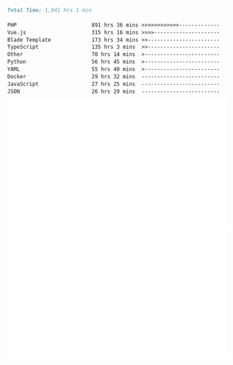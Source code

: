 <!--START_SECTION:waka-->

```markdown
Total Time: 1,841 hrs 1 min

PHP                        891 hrs 36 mins >>>>>>>>>>>>-------------   46.65 %
Vue.js                     315 hrs 16 mins >>>>---------------------   16.50 %
Blade Template             173 hrs 34 mins >>-----------------------   09.08 %
TypeScript                 135 hrs 3 mins  >>-----------------------   07.07 %
Other                      70 hrs 14 mins  >------------------------   03.68 %
Python                     56 hrs 45 mins  >------------------------   02.97 %
YAML                       55 hrs 40 mins  >------------------------   02.91 %
Docker                     29 hrs 32 mins  -------------------------   01.55 %
JavaScript                 27 hrs 25 mins  -------------------------   01.44 %
JSON                       26 hrs 29 mins  -------------------------   01.39 %
```

<!--END_SECTION:waka-->
<p align="center">
    <img src="https://raw.githubusercontent.com/rjp2525/rjp2525/output/generated/overview.svg">
    <img src="https://raw.githubusercontent.com/rjp2525/rjp2525/output/generated/languages.svg">
</p>
